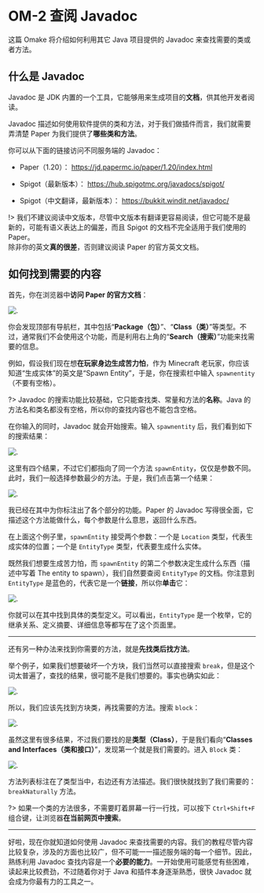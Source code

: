 # OM-2 查阅 Javadoc

这篇 Omake 将介绍如何利用其它 Java 项目提供的 Javadoc 来查找需要的类或者方法。

## 什么是 Javadoc

Javadoc 是 JDK 内置的一个工具，它能够用来生成项目的**文档**，供其他开发者阅读。

Javadoc 描述如何使用软件提供的类和方法，对于我们做插件而言，我们就需要弄清楚 Paper 为我们提供了**哪些类和方法**。

你可以从下面的链接访问不同服务端的 Javadoc：

- Paper（1.20）： https://jd.papermc.io/paper/1.20/index.html

- Spigot（最新版本）： https://hub.spigotmc.org/javadocs/spigot/

- Spigot（中文翻译，最新版本）： https://bukkit.windit.net/javadoc/

!> 我们不建议阅读中文版本，尽管中文版本有翻译更容易阅读，但它可能不是最新的，可能有语义表达上的偏差，而且 Spigot 的文档不完全适用于我们使用的 Paper。<br/>除非你的英文**真的很差**，否则建议阅读 Paper 的官方英文文档。

## 如何找到需要的内容

首先，你在浏览器中**访问 Paper 的官方文档**：

![.](https://s2.loli.net/2023/12/29/26jILKJxD9kB8UA.png)

你会发现顶部有导航栏，其中包括“**Package（包）**”、“**Class（类）**”等类型。不过，通常我们不会使用这个功能，而是利用右上角的“**Search（搜索）**”功能来找需要的信息。

例如，假设我们现在想**在玩家身边生成苦力怕**，作为 Minecraft 老玩家，你应该知道“生成实体”的英文是“Spawn Entity”，于是，你在搜索栏中输入 `spawnentity`（不要有空格）。

?> Javadoc 的搜索功能比较基础，它只能查找类、常量和方法的**名称**。Java 的方法名和类名都没有空格，所以你的查找内容也不能包含空格。

在你输入的同时，Javadoc 就会开始搜索。输入 `spawnentity` 后，我们看到如下的搜索结果：

![.](https://s2.loli.net/2023/12/29/iJ62LpGXutk4dWm.png)

这里有四个结果，不过它们都指向了同一个方法 `spawnEntity`，仅仅是参数不同。此时，我们一般选择参数最少的方法。于是，我们点击第一个结果：

![.](https://s2.loli.net/2023/12/29/e5wdpV3tIlM8HzL.png)

我已经在其中为你标注出了各个部分的功能。Paper 的 Javadoc 写得很全面，它描述这个方法能做什么，每个参数是什么意思，返回什么东西。

在上面这个例子里，`spawnEntity` 接受两个参数：一个是 `Location` 类型，代表生成实体的位置；一个是 `EntityType` 类型，代表要生成什么实体。

既然我们想要生成苦力怕，而 `spawnEntity` 的第二个参数决定生成什么东西（描述中写着 The entity to spawn），我们自然要查阅 `EntityType` 的文档。你注意到 `EntityType` 是蓝色的，代表它是一个**链接**，所以你**单击**它：

![.](https://s2.loli.net/2023/12/29/uyUiX5YFJjTA1Pg.png)

你就可以在其中找到具体的类型定义。可以看出，`EntityType` 是一个枚举，它的继承关系、定义摘要、详细信息等都写在了这个页面里。

---

还有另一种办法来找到你需要的方法，就是**先找类后找方法**。

举个例子，如果我们想要破坏一个方块，我们当然可以直接搜索 `break`，但是这个词太普遍了，查找的结果，很可能不是我们想要的。事实也确实如此：

![.](https://s2.loli.net/2023/12/30/g6tRW8x3Ai5aFEO.png)

所以，我们应该先找到方块类，再找需要的方法。搜索 `block`：

![.](https://s2.loli.net/2023/12/30/pvjEyFbOQfSAdN5.png)

虽然这里有很多结果，不过我们要找的是**类型（Class）**，于是我们看向“**Classes and Interfaces（类和接口）**”，发现第一个就是我们需要的。进入 `Block` 类：

![.](https://s2.loli.net/2023/12/30/Hidh7LN462eKRsp.png)

方法列表标注在了类型当中，右边还有方法描述。我们很快就找到了我们需要的：`breakNaturally` 方法。

?> 如果一个类的方法很多，不需要盯着屏幕一行一行找，可以按下 `Ctrl+Shift+F` 组合键，让浏览器**在当前网页中搜索**。

---

好啦，现在你就知道如何使用 Javadoc 来查找需要的内容。我们的教程尽管内容比较复杂，涉及的方面也比较广，但不可能一一描述服务端的每一个细节。因此，熟练利用 Javadoc 查找内容是一个**必要的能力**。一开始使用可能感觉有些困难，读起来比较费劲，不过随着你对于 Java 和插件本身逐渐熟悉，很快 Javadoc 就会成为你最有力的工具之一。
